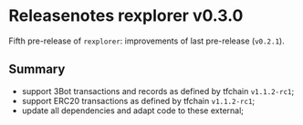 # Releasenotes rexplorer v0.3.0

Fifth pre-release of `rexplorer`: improvements of last pre-release (`v0.2.1`).

## Summary

- support 3Bot transactions and records as defined by tfchain `v1.1.2-rc1`;
- support ERC20 transactions as defined by tfchain `v1.1.2-rc1`;
- update all dependencies and adapt code to these external;
